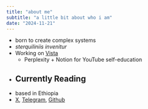 ```yaml
---
title: "about me"
subtitle: "a little bit about who i am"
date: "2024-11-21"
---
```


- born to create complex systems
- _sterquiliniis invenitur_
- Working on [Vista](https://vista.et)
  - Perplexity + Notion for YouTube self-education
- Currently Reading
  -
- based in Ethiopia
- [X](https://x.com/mikxyas), [Telegram](https://t.me/willtocode), [Github](https://github.com/mikxyas)
